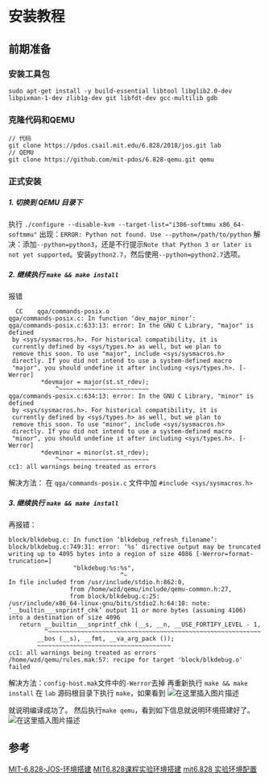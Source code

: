 
# 安装教程
## 前期准备
### 安装工具包
```shell
sudo apt-get install -y build-essential libtool libglib2.0-dev libpixman-1-dev zlib1g-dev git libfdt-dev gcc-multilib gdb
```
### 克隆代码和QEMU
```git
// 代码
git clone https://pdos.csail.mit.edu/6.828/2018/jos.git lab
// QEMU
git clone https://github.com/mit-pdos/6.828-qemu.git qemu
```


### 正式安装
##### 1. 切换到 QEMU 目录下
执行 `./configure --disable-kvm --target-list="i386-softmmu x86_64-softmmu"`
出现：`ERROR: Python not found. Use --python=/path/to/python`
解决：添加`--python=python3`，还是不行提示`Note that Python 3 or later is not yet supported`。安装`python2.7`，然后使用`--python=python2.7`选项。

##### 2. 继续执行 `make && make install`
报错
```shell
  CC    qga/commands-posix.o
qga/commands-posix.c: In function ‘dev_major_minor’:
qga/commands-posix.c:633:13: error: In the GNU C Library, "major" is defined
 by <sys/sysmacros.h>. For historical compatibility, it is
 currently defined by <sys/types.h> as well, but we plan to
 remove this soon. To use "major", include <sys/sysmacros.h>
 directly. If you did not intend to use a system-defined macro
 "major", you should undefine it after including <sys/types.h>. [-Werror]
         *devmajor = major(st.st_rdev);
             ^~~~~~~~~~~~~~~~~~~~~~~~~~                                                                                                                                                                                                                                                                                                                                              
qga/commands-posix.c:634:13: error: In the GNU C Library, "minor" is defined
 by <sys/sysmacros.h>. For historical compatibility, it is
 currently defined by <sys/types.h> as well, but we plan to
 remove this soon. To use "minor", include <sys/sysmacros.h>
 directly. If you did not intend to use a system-defined macro
 "minor", you should undefine it after including <sys/types.h>. [-Werror]
         *devminor = minor(st.st_rdev);
             ^~~~~~~~~~~~~~~~~~~~~~~~~~                                                                                                                                                                                                                                                                                                                                              
cc1: all warnings being treated as errors
```
解决方法：
在 `qga/commands-posix.c` 文件中加 `#include <sys/sysmacros.h>`
##### 3. 继续执行 `make && make install`
再报错：
```
block/blkdebug.c: In function ‘blkdebug_refresh_filename’:
block/blkdebug.c:749:31: error: ‘%s’ directive output may be truncated writing up to 4095 bytes into a region of size 4086 [-Werror=format-truncation=]
                  "blkdebug:%s:%s",
                               ^~
In file included from /usr/include/stdio.h:862:0,
                 from /home/wzd/qemu/include/qemu-common.h:27,
                 from block/blkdebug.c:25:
/usr/include/x86_64-linux-gnu/bits/stdio2.h:64:10: note: ‘__builtin___snprintf_chk’ output 11 or more bytes (assuming 4106) into a destination of size 4096
   return __builtin___snprintf_chk (__s, __n, __USE_FORTIFY_LEVEL - 1,
          ^~~~~~~~~~~~~~~~~~~~~~~~~~~~~~~~~~~~~~~~~~~~~~~~~~~~~~~~~~~~
        __bos (__s), __fmt, __va_arg_pack ());
        ~~~~~~~~~~~~~~~~~~~~~~~~~~~~~~~~~~~~~
cc1: all warnings being treated as errors
/home/wzd/qemu/rules.mak:57: recipe for target 'block/blkdebug.o' failed
```
解决方法：`config-host.mak`文件中的`-Werror`去掉 
再重新执行 `make && make install`
在 `lab` 源码根目录下执行 `make`，如果看到
![在这里插入图片描述](https://img-blog.csdnimg.cn/20200123144022511.png?x-oss-process=image/watermark,type_ZmFuZ3poZW5naGVpdGk,shadow_10,text_aHR0cHM6Ly9ibG9nLmNzZG4ubmV0L3E0MTEwMjAzODI=,size_16,color_FFFFFF,t_70)

就说明编译成功了。
然后执行`make qemu`，看到如下信息就说明环境搭建好了。
![在这里插入图片描述](https://img-blog.csdnimg.cn/20200123144048687.png?x-oss-process=image/watermark,type_ZmFuZ3poZW5naGVpdGk,shadow_10,text_aHR0cHM6Ly9ibG9nLmNzZG4ubmV0L3E0MTEwMjAzODI=,size_16,color_FFFFFF,t_70)

## 参考
[MIT-6.828-JOS-环境搭建](https://www.cnblogs.com/gatsby123/p/9746193.html)
[MIT6.828课程实验环境搭建](https://www.jianshu.com/p/3d6a9df84056)
[mit6.828 实验环境配置](https://www.jianshu.com/p/1ca94cdd9c89)
